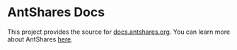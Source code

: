 AntShares Docs
============

This project provides the source for [docs.antshares.org](http://docs.antshares.org/). You can learn more about AntShares [here](https://github.com/antshares/antshares).
